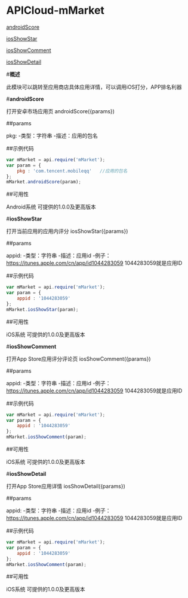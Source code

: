 # APICloud-mMarket

<div class="outline">
    
[androidScore](#a0)

[iosShowStar](#a1)

[iosShowComment](#a2)

[iosShowDetail](#a3)

</div>

#**概述**

此模块可以跳转至应用商店具体应用详情，可以调用iOS打分，APP排名利器

<div id="a0"></div>

#**androidScore**

打开安卓市场应用页
androidScore({params})

##params

pkg:
-类型：字符串
-描述：应用的包名

##示例代码

```js
var mMarket = api.require('mMarket');
var param = {
    pkg : 'com.tencent.mobileqq'   //应用的包名
};
mMarket.androidScore(param);
```

##可用性

Android系统
可提供的1.0.0及更高版本

<div id="a1"></div>

#**iosShowStar**

打开当前应用的应用内评分
iosShowStar({params})

##params

appid:
-类型：字符串
-描述：应用id
-例子：https://itunes.apple.com/cn/app/id1044283059   1044283059就是应用ID


##示例代码

```js
var mMarket = api.require('mMarket');
var param = {
    appid : '1044283059'
};
mMarket.iosShowStar(param);
```

##可用性

iOS系统
可提供的1.0.0及更高版本

<div id="a2"></div>

#**iosShowComment**

打开App Store应用评分评论页
iosShowComment({params})

##params

appid:
-类型：字符串
-描述：应用id
-例子：https://itunes.apple.com/cn/app/id1044283059   1044283059就是应用ID


##示例代码

```js
var mMarket = api.require('mMarket');
var param = {
    appid : '1044283059'
};
mMarket.iosShowComment(param);
```

##可用性

iOS系统
可提供的1.0.0及更高版本


<div id="a3"></div>

#**iosShowDetail**

打开App Store应用详情
iosShowDetail({params})

##params

appid:
-类型：字符串
-描述：应用id
-例子：https://itunes.apple.com/cn/app/id1044283059   1044283059就是应用ID


##示例代码

```js
var mMarket = api.require('mMarket');
var param = {
    appid : '1044283059'
};
mMarket.iosShowComment(param);
```

##可用性

iOS系统
可提供的1.0.0及更高版本
